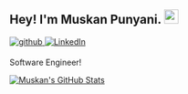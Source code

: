 ## Hey! I'm Muskan Punyani. <img src="https://media.giphy.com/media/hvRJCLFzcasrR4ia7z/giphy.gif" width="25px">

<div>
<a href="https://github.com/muskanpunyani" target="_blank">
<img src=https://img.shields.io/badge/github-%2324292e.svg?&style=for-the-badge&logo=github&logoColor=white alt=github style="margin-bottom: 5px;" />
</a>
<a href="https://www.linkedin.com/in/muskanpunyani/" target="_blank">
<img alt="LinkedIn" src="https://img.shields.io/badge/linkedin%20-%230077B5.svg?&style=for-the-badge&logo=linkedin&logoColor=white"/>
</a>
</div>

Software Engineer!


[![Muskan's GitHub Stats](https://github-readme-stats.vercel.app/api?username=muskanpunyani&hide=issues&count_private=true&show_icons=true&theme=calm)](https://github.com/muskanpunyani/github-readme-stats)



